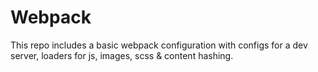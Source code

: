 # Webpack

This repo includes a basic webpack configuration with configs for a dev server, loaders for js, images, scss & content hashing.
